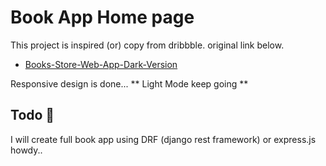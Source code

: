 # Book App Home page

This project is inspired (or) copy from dribbble. original link below.

- [Books-Store-Web-App-Dark-Version](https://dribbble.com/shots/9052585-Books-Store-Web-App-Dark-Version)

Responsive design is done...
** Light Mode keep going **

## Todo 🤞

I will create full book app using DRF (django rest framework) or express.js
howdy..
